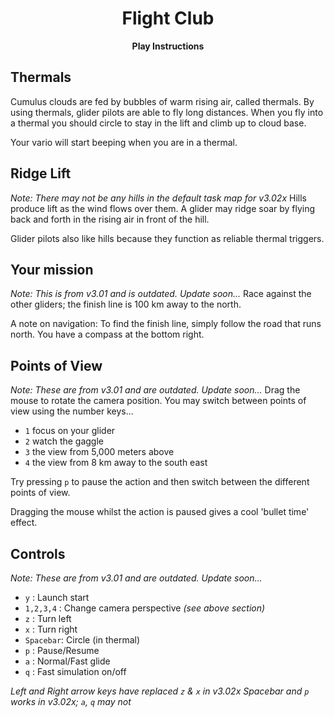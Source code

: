  <h1 align="center">Flight Club</h1>

<p align="center"><b>Play Instructions</b></p>

<!---
<BR>
<p align="center"><img src="1glider_b.gif" alt="A glider over the flatlands"/></p>
  
<img src="https://raw.github.com/Wingman4l7/flightclub/master/" alt="image name"/>  
for testing: http://web.archive.org/web/20051125002124/http://www.danb.dircon.co.uk/hg/ 
*_s.gif are the thumbnails...
-->
  
<!--- <img src="thermal_b.gif" alt="Circling under a cloud"/> -->
Thermals
--------
Cumulus clouds are fed by bubbles of warm rising air, called thermals. By using thermals, glider pilots are able to fly long distances. When you fly into a thermal you should circle to stay in the lift and climb up to cloud base.

Your vario will start beeping when you are in a thermal. 

<!--- The higher pitch the beep is, the better *(faster)* the lift is.  -->
 
<!--- <img src="ridge_b.gif" alt="Gliders ridge soaring"/> -->
Ridge Lift
----------
*Note: There may not be any hills in the default task map for v3.02x*
Hills produce lift as the wind flows over them. A glider may ridge soar by flying back and forth in the rising air in front of the hill.

Glider pilots also like hills because they function as reliable thermal triggers.

<!--- <img src="street_b.gif" alt="A cloud street"/> -->
Your mission
------------
*Note: This is from v3.01 and is outdated.  Update soon...*
Race against the other gliders; the finish line is 100 km away to the north.

A note on navigation: To find the finish line, simply follow the road that runs north. You have a compass at the bottom right.

<!--- <img src="plan_b.gif" alt="Press <3> for the plan view"/> -->
Points of View
--------------
*Note: These are from v3.01 and are outdated.  Update soon...*
Drag the mouse to rotate the camera position. You may switch between points of view using the number keys...

 - `1` focus on your glider
 - `2` watch the gaggle
 - `3` the view from 5,000 meters above
 - `4` the view from 8 km away to the south east 

Try pressing `p` to pause the action and then switch between the different points of view.

Dragging the mouse whilst the action is paused gives a cool 'bullet time' effect. 
<!--- give specifics as to what the camera does based on which direction you drag the mouse -->
<!---
1 you (pilot #1)
2 cycle through views of the other pilots (generally progress 2-10 but not sequentially... proximity-based? look at what happens in the code when you press '2'...)
3 "plan"
4 "far out"
5 "task map"
6 "eagle eyes" (as if you were inside your glider -- but no banking)
7 "stay there" (freeze camera view)
-->
Controls
--------
*Note: These are from v3.01 and are outdated.  Update soon...*
 - `y`       : Launch start
 - `1,2,3,4` : Change camera perspective *(see above section)*
 - `z`       : Turn left
 - `x`       : Turn right
 - `Spacebar`: Circle (in thermal)
 - `p`       : Pause/Resume
 - `a`       : Normal/Fast glide
 - `q`       : Fast simulation on/off
 
 *Left and Right arrow keys have replaced `z` & `x` in v3.02x*
 *Spacebar and `p` works in v3.02x; `a`, `q` may not*